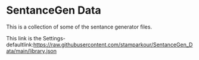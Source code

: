 # SentanceGen Data
This is a collection of some of the sentance generator files.

This link is the Settings-defaultlink:https://raw.githubusercontent.com/stamparkour/SentanceGen_Data/main/library.json
